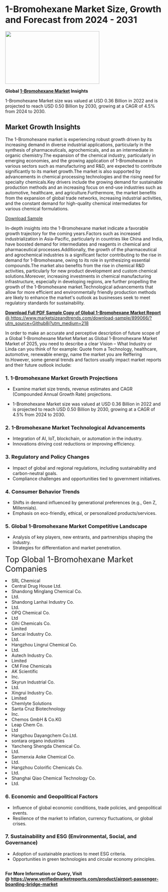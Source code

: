 <H1>1-Bromohexane Market Size, Growth and Forecast from 2024 - 2031</H1><img class="aligncenter size-medium wp-image-584254" src="https://thirdeyenews.in/wp-content/uploads/2024/09/Global-Market-Research-300x168.jpeg" alt="" width="300" height="168" /><p><strong>Global&nbsp;<a href="https://www.marketsizeandtrends.com/download-sample/899066/?utm_source=Github8j?utm_medium=218">1-Bromohexane Market</a> Insights</strong></p><p>1-Bromohexane Market size was valued at USD 0.36 Billion in 2022 and is projected to reach USD 0.50 Billion by 2030, growing at a CAGR of 4.5% from 2024 to 2030.</p><p><h2>Market Growth Insights</h2> <p>The 1-Bromohexane market is experiencing robust growth driven by its increasing demand in diverse industrial applications, particularly in the synthesis of pharmaceuticals, agrochemicals, and as an intermediate in organic chemistry.The expansion of the chemical industry, particularly in emerging economies, and the growing application of 1-Bromohexane in various sectors such as manufacturing and R&D, are expected to contribute significantly to its market growth.The market is also supported by advancements in chemical processing technologies and the rising need for specialty chemicals.Key drivers include the growing demand for sustainable production methods and an increasing focus on end-use industries such as automotive, healthcare, and agriculture.Furthermore, the market benefits from the expansion of global trade networks, increasing industrial activities, and the constant demand for high-quality chemical intermediates for various chemical formulations.</p> <p><a href="#">Download Sample</a></p> <p>In-depth insights into the 1-Bromohexane market indicate a favorable growth trajectory for the coming years.Factors such as increased industrialization in Asia-Pacific, particularly in countries like China and India, have boosted demand for intermediates and reagents in chemical and pharmaceutical processes.Additionally, the growth of the pharmaceutical and agrochemical industries is a significant factor contributing to the rise in demand for 1-Bromohexane, owing to its role in synthesizing essential compounds.The market also benefits from the rise in chemical R&D activities, particularly for new product development and custom chemical solutions.Moreover, increasing investments in chemical manufacturing infrastructure, especially in developing regions, are further propelling the growth of the 1-Bromohexane market.Technological advancements that allow for more efficient and environmentally friendly production methods are likely to enhance the market's outlook as businesses seek to meet regulatory standards for sustainability.<p><a href="#"></p><p><span class=""><strong>Download Full PDF Sample Copy of Global 1-Bromohexane Market Report</strong> @ <a href="https://www.marketsizeandtrends.com/download-sample/899066/?utm_source=Github8j?utm_medium=218" target="_blank">https://www.marketsizeandtrends.com/download-sample/899066/?utm_source=Github8j?utm_medium=218</a></span></p><p>In order to make an accurate and perceptive description of future scope of a Global&nbsp;1-Bromohexane Market Market as Global&nbsp;1-Bromohexane Market Market of 2025, you need to describe a clear Vision &ndash; What Industry or Linda can you think of for example: Quote from a Technology, healthcare, automotive, renewable energy, name the market you are Reffering to.However, some general trends and factors usually impact market reports and their future outlook include:</p><h3>1.&nbsp;<strong>1-Bromohexane Market Growth Projections</strong></h3><ul><li>Examine market size trends, revenue estimates and CAGR (Compounded Annual Growth Rate) projections.</li><li><p>1-Bromohexane Market size was valued at USD 0.36 Billion in 2022 and is projected to reach USD 0.50 Billion by 2030, growing at a CAGR of 4.5% from 2024 to 2030.</p></li></ul><h3>2.&nbsp;<strong>1-Bromohexane Market Technological Advancements</strong></h3><ul><li>Integration of AI, IoT, blockchain, or automation in the industry.</li><li>Innovations driving cost reductions or improving efficiency.</li></ul><h3>3.&nbsp;<strong>Regulatory and Policy Changes</strong></h3><ul><li>Impact of global and regional regulations, including sustainability and carbon-neutral goals.</li><li>Compliance challenges and opportunities tied to government initiatives.</li></ul><h3>4.&nbsp;<strong>Consumer Behavior Trends</strong></h3><ul><li>Shifts in demand influenced by generational preferences (e.g., Gen Z, Millennials).</li><li>Emphasis on eco-friendly, ethical, or personalized products/services.</li></ul><h3>5.&nbsp;<strong>Global 1-Bromohexane Market Competitive Landscape</strong></h3><ul><li>Analysis of key players, new entrants, and partnerships shaping the industry.</li><li>Strategies for differentiation and market penetration.</li></ul><p data-pm-slice="1 1 []"><span style="color: inherit; font-family: inherit; font-size: 25px;">Top Global 1-Bromohexane Market Companies</span></p><div class="" data-test-id=""><p><li>SRL Chemical</li><li> Central Drug House Ltd.</li><li> Shandong Minglang Chemical Co.</li><li> Ltd.</li><li> Shandong Lanhai Industry Co.</li><li>Ltd.</li><li> OPQ Chemical Co.</li><li> Ltd</li><li> Gihi Chemicals Co.</li><li> Limited</li><li> Sancai Industry Co.</li><li>Ltd.</li><li> Hangzhou Lingrui Chemical Co.</li><li> Ltd.</li><li> Autech Industry Co.</li><li>Limited</li><li> CM Fine Chemicals</li><li> AK Scientific</li><li> Inc.</li><li> Skyrun Industrial Co.</li><li> Ltd.</li><li> Xingrui Industry Co.</li><li> Limited</li><li> Chemlyte Solutions</li><li> Santa Cruz Biotechnology</li><li> Inc.</li><li> Chemos GmbH & Co.KG</li><li> Leap Chem Co.</li><li> Ltd</li><li> Hangzhou Dayangchem Co.Ltd.</li><li> sontara organo industries</li><li> Yancheng Shengda Chemical Co.</li><li> Ltd.</li><li> Sanmenxia Aoke Chemical Co.</li><li> Ltd.</li><li> Hangzhou Colorific Chemicals Co.</li><li> Ltd.</li><li> Shanghai Qiao Chemical Technology Co.</li><li> Ltd.</li></p></div><h3>6.&nbsp;<strong>Economic and Geopolitical Factors</strong></h3><ul><li>Influence of global economic conditions, trade policies, and geopolitical events.</li><li>Resilience of the market to inflation, currency fluctuations, or global crises.</li></ul><h3>7.&nbsp;<strong>Sustainability and ESG (Environmental, Social, and Governance)</strong></h3><ul><li>Adoption of sustainable practices to meet ESG criteria.</li><li>Opportunities in green technologies and circular economy principles.</li></ul><h2><strong style="font-size: 14px;">For More Information or Query, Visit @&nbsp;</strong><a style="background-color: #ffffff; font-size: 14px;" href="https://www.marketsizeandtrends.com/report/1-bromohexane-market/" target="_blank">https://www.verifiedmarketreports.com/product/airport-passenger-boarding-bridge-market</a></h2>